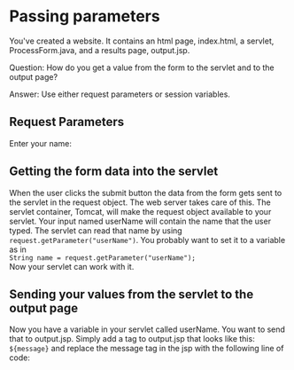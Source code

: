 # Passing parameters

You've created a website. It contains an html page, index.html, a servlet, ProcessForm.java, and a results page, output.jsp.

Question: How do you get a value from the form to the servlet and to the output page?

Answer: Use either request parameters or session variables.

## Request Parameters

 Enter your name:  

## Getting the form data into the servlet

When the user clicks the submit button the data from the form gets sent to the servlet in the request object. The web server takes care of this. The servlet container, Tomcat, will make the request object available to your servlet. Your input named userName will contain the name that the user typed. The servlet can read that name by using `request.getParameter("userName")`. You probably want to set it to a variable as in   
 `String name = request.getParameter("userName");`  
 Now your servlet can work with it.

## Sending your values from the servlet to the output page

Now you have a variable in your servlet called userName. You want to send that to output.jsp. Simply add a tag to output.jsp that looks like this:  
 `${message}` and replace the message tag in the jsp with the following line of code:  



